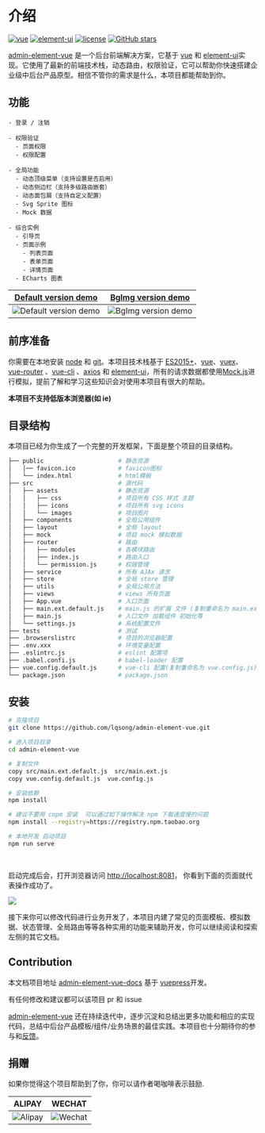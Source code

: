 # 介绍

[![vue](https://img.shields.io/badge/vue-2.6.10-brightgreen.svg)](https://github.com/vuejs/vue)
[![element-ui](https://img.shields.io/badge/element--ui-2.13.0-brightgreen.svg)](https://github.com/ElemeFE/element)
[![license](https://img.shields.io/github/license/mashape/apistatus.svg)](https://github.com/lqsong/admin-element-vue/blob/master/LICENSE)
[![GitHub stars](https://img.shields.io/github/stars/lqsong/admin-element-vue.svg?style=social&label=Stars)](https://github.com/lqsong/admin-element-vue)


[admin-element-vue](http://demo.admin-element-vue.liqingsong.cc/) 是一个后台前端解决方案，它基于 [vue](https://github.com/vuejs/vue) 和 [element-ui](https://github.com/ElemeFE/element)实现。它使用了最新的前端技术栈，动态路由，权限验证，它可以帮助你快速搭建企业级中后台产品原型。相信不管你的需求是什么，本项目都能帮助到你。


## 功能

```
- 登录 / 注销

- 权限验证
  - 页面权限
  - 权限配置

- 全局功能
  - 动态顶级菜单（支持设置是否启用）
  - 动态侧边栏（支持多级路由嵌套）
  - 动态面包屑（支持自定义配置）
  - Svg Sprite 图标
  - Mock 数据

- 综合实例
  - 引导页
  - 页面示例
    - 列表页面
    - 表单页面
    - 详情页面
  - ECharts 图表
```

**[Default version demo](http://demo.admin-element-vue.liqingsong.cc/)**             |  **[BgImg version demo](http://bgimg-demo.admin-element-vue.liqingsong.cc/)**
:-------------------------:|:-------------------------:
![Default version demo](https://gitee.com/lqsong/public/raw/master/admin-element-vue/admin1.png)  |  ![BgImg version demo](https://gitee.com/lqsong/public/raw/master/admin-element-vue/admin2.png)


## 前序准备

你需要在本地安装 [node](http://nodejs.org/) 和 [git](https://git-scm.com/)。本项目技术栈基于 [ES2015+](http://es6.ruanyifeng.com/)、[vue](https://cn.vuejs.org/index.html)、[vuex](https://vuex.vuejs.org/zh-cn/)、[vue-router](https://router.vuejs.org/zh-cn/) 、[vue-cli](https://github.com/vuejs/vue-cli) 、[axios](https://github.com/axios/axios) 和 [element-ui](https://github.com/ElemeFE/element)，所有的请求数据都使用[Mock.js](https://github.com/nuysoft/Mock)进行模拟，提前了解和学习这些知识会对使用本项目有很大的帮助。

**本项目不支持低版本浏览器(如 ie)**

## 目录结构

本项目已经为你生成了一个完整的开发框架，下面是整个项目的目录结构。

```bash
├── public                     # 静态资源
│   │── favicon.ico            # favicon图标
│   └── index.html             # html模板
├── src                        # 源代码
│   ├── assets                 # 静态资源
│   │   ├── css                # 项目所有 CSS 样式 主题
│   │   ├── icons              # 项目所有 svg icons
│   │   └── images             # 项目图片
│   ├── components             # 全局公用组件
│   ├── layout                 # 全局 layout
│   ├── mock                   # 项目 mock 模拟数据
│   ├── router                 # 路由
│   │   ├── modules            # 各模块路由
│   │   ├── index.js           # 路由入口
│   │   └── permission.js      # 权限管理
│   ├── service                # 所有 AJAx 请求
│   ├── store                  # 全局 store 管理
│   ├── utils                  # 全局公用方法
│   ├── views                  # views 所有页面
│   ├── App.vue                # 入口页面
│   ├── main.ext.default.js    # main.js 的扩展 文件 (复制重命名为 main.ext.js)
│   ├── main.js                # 入口文件 加载组件 初始化等
│   └── settings.js            # 系统配置文件
├── tests                      # 测试
├── .browserslistrc            # 项目的浏览器配置
├── .env.xxx                   # 环境变量配置
├── .eslintrc.js               # eslint 配置项
├── .babel.confi.js            # babel-loader 配置
├── vue.config.default.js      # vue-cli 配置(复制重命名为 vue.config.js)
└── package.json               # package.json
```

## 安装

```bash
# 克隆项目
git clone https://github.com/lqsong/admin-element-vue.git

# 进入项目目录
cd admin-element-vue

# 复制文件
copy src/main.ext.default.js  src/main.ext.js
copy vue.config.default.js  vue.config.js

# 安装依赖
npm install

# 建议不要用 cnpm 安装  可以通过如下操作解决 npm 下载速度慢的问题
npm install --registry=https://registry.npm.taobao.org

# 本地开发 启动项目
npm run serve
```


<br/>

启动完成后会，打开浏览器访问 [http://localhost:8081](http://localhost:8081)， 你看到下面的页面就代表操作成功了。

![](https://gitee.com/lqsong/public/raw/master/admin-element-vue/admin1.png)

接下来你可以修改代码进行业务开发了，本项目内建了常见的页面模板、模拟数据、状态管理、全局路由等等各种实用的功能来辅助开发，你可以继续阅读和探索左侧的其它文档。


## Contribution

本文档项目地址 [admin-element-vue-docs](https://github.com/lqsong/admin-element-vue-docs) 基于 [vuepress](https://github.com/vuejs/vuepress)开发。

有任何修改和建议都可以该项目 pr 和 issue

[admin-element-vue](https://github.com/lqsong/admin-element-vue) 还在持续迭代中，逐步沉淀和总结出更多功能和相应的实现代码，总结中后台产品模板/组件/业务场景的最佳实践。本项目也十分期待你的参与和[反馈](https://github.com/lqsong/admin-element-vue/issues)。

## 捐赠

如果你觉得这个项目帮助到了你，你可以请作者喝咖啡表示鼓励.

**ALIPAY**             |  **WECHAT**
:-------------------------:|:-------------------------:
![Alipay](https://gitee.com/lqsong/public/raw/master/common/Alipay.png)  |  ![Wechat](https://gitee.com/lqsong/public/raw/master/common/Wechat.png)
